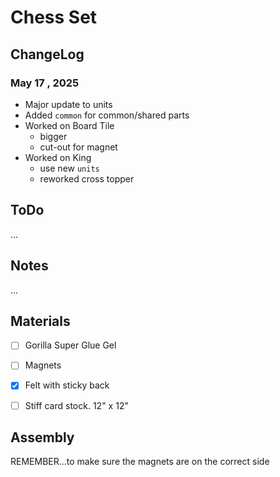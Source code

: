# Chess Set

## ChangeLog
### May 17 , 2025
* Major update to units
* Added `common` for common/shared parts
* Worked on Board Tile
    - bigger
    - cut-out for magnet
* Worked on King
    - use new `units`
    - reworked cross topper


## ToDo
...


## Notes
...


## Materials
* [ ] Gorilla Super Glue Gel
* [ ] Magnets
* [x] Felt with sticky back
* [ ] Stiff card stock. 12" x 12"


## Assembly
REMEMBER...to make sure the magnets are on the correct side
